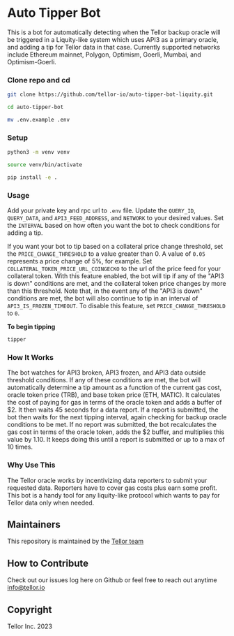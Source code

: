 # Auto Tipper Bot

This is a bot for automatically detecting when the Tellor backup oracle will be triggered in a Liquity-like system which uses API3 as a primary oracle, and adding a tip for Tellor data in that case. Currently supported networks include Ethereum mainnet, Polygon, Optimism, Goerli, Mumbai, and Optimism-Goerli.

### Clone repo and cd
```sh
git clone https://github.com/tellor-io/auto-tipper-bot-liquity.git
```
```sh
cd auto-tipper-bot
```
```sh
mv .env.example .env
```

### Setup

```sh
python3 -m venv venv
```
```sh
source venv/bin/activate
```

```sh
pip install -e .
```

### Usage
Add your private key and rpc url to `.env` file. Update the `QUERY_ID`, `QUERY_DATA`, and `API3_FEED_ADDRESS`, and `NETWORK` to your desired values. Set the `INTERVAL` based on how often you want the bot to check conditions for adding a tip. 

If you want your bot to tip based on a collateral price change threshold, set the `PRICE_CHANGE_THRESHOLD` to a value greater than 0. A value of `0.05` represents a price change of 5%, for example. Set `COLLATERAL_TOKEN_PRICE_URL_COINGECKO` to the url of the price feed for your collateral token. With this feature enabled, the bot will tip if any of the "API3 is down" conditions are met, and the collateral token price changes by more than this threshold. Note that, in the event any of the "API3 is down" conditions are met, the bot will also continue to tip in an interval of `API3_IS_FROZEN_TIMEOUT`. To disable this feature, set `PRICE_CHANGE_THRESHOLD` to `0`.

**To begin tipping**
```sh
tipper
```

### How It Works
The bot watches for API3 broken, API3 frozen, and API3 data outside threshold conditions. If any of these conditions are met, the bot will automatically determine a tip amount as a function of the current gas cost, oracle token price (TRB), and base token price (ETH, MATIC). It calculates the cost of paying for gas in terms of the oracle token and adds a buffer of $2. It then waits 45 seconds for a data report. If a report is submitted, the bot then waits for the next tipping interval, again checking for backup oracle conditions to be met. If no report was submitted, the bot recalculates the gas cost in terms of the oracle token, adds the $2 buffer, and multiplies this value by 1.10. It keeps doing this until a report is submitted or up to a max of 10 times.

### Why Use This
The Tellor oracle works by incentivizing data reporters to submit your requested data. Reporters have to cover gas costs plus earn some profit. This bot is a handy tool for any liquity-like protocol which wants to pay for Tellor data only when needed.

## Maintainers <a name="maintainers"> </a>
This repository is maintained by the [Tellor team](https://github.com/orgs/tellor-io/people)


## How to Contribute<a name="how2contribute"> </a>  

Check out our issues log here on Github or feel free to reach out anytime [info@tellor.io](mailto:info@tellor.io)

## Copyright

Tellor Inc. 2023